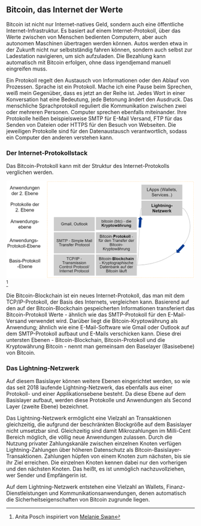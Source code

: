 ## Bitcoin, das Internet der Werte

Bitcoin ist nicht nur Internet-natives Geld, sondern auch eine öffentliche Internet-Infrastruktur. Es basiert auf einem Internet-Protokoll, über das Werte zwischen von Menschen bedienten Computern, aber auch autonomen Maschinen übertragen werden können. Autos werden etwa in der Zukunft nicht nur selbstständig fahren können, sondern auch selbst zur Ladestation navigieren, um sich aufzuladen. Die Bezahlung kann automatisch mit Bitcoin erfolgen, ohne dass irgendjemand manuell eingreifen muss. 

Ein Protokoll regelt den Austausch von Informationen oder den Ablauf von Prozessen. Sprache ist ein Protokoll. Mache ich eine Pause beim Sprechen, weiß mein Gegenüber, dass es jetzt an der Reihe ist. Jedes Wort in einer Konversation hat eine Bedeutung, jede Betonung ändert den Ausdruck. Das menschliche Sprachprotokoll reguliert die Kommunikation zwischen zwei oder mehreren Personen. Computer sprechen ebenfalls miteinander. Ihre Protokolle heißen beispielsweise SMTP für E-Mail Versand, FTP für das Senden von Dateien oder HTTPS für den Besuch von Webseiten. Die jeweiligen Protokolle sind für den Datenaustausch verantwortlich, sodass ein Computer den anderen verstehen kann.

### Der Internet-Protokollstack
Das Bitcoin-Protokoll kann mit der Struktur des Internet-Protokolls verglichen werden. 

![Bitcoin ist Allgemeingut](assets/_Bitcoin-protocol.png) [^23]

Die Bitcoin-Blockchain ist ein neues Internet-Protokoll, das man mit dem TCP/IP-Protokoll, der Basis des Internets, vergleichen kann. Basierend auf den auf der Bitcoin-Blockchain gespeicherten Informationen transferiert das Bitcoin-Protokoll Werte - ähnlich wie das SMTP-Protokoll für den E-Mail-Versand verwendet wird. Darüber liegt die Bitcoin-Kryptowährung als Anwendung; ähnlich wie eine E-Mail-Software wie Gmail oder Outlook auf dem SMTP-Protokoll aufbaut und E-Mails verschicken kann. Diese drei untersten Ebenen - Bitcoin-Blockchain, Bitcoin-Protokoll und die Kryptowährung Bitcoin - nennt man gemeinsam den Baselayer (Basisebene) von Bitcoin.

### Das Lightning-Netzwerk
Auf diesem Basislayer können weitere Ebenen eingerichtet werden, so wie das seit 2018 laufende Lightning-Netzwerk, das ebenfalls aus einer Protokoll- und einer Applikationsebene besteht. Da diese Ebene auf dem Basislayer aufbaut, werden diese Protokolle und Anwendungen als Second Layer (zweite Ebene) bezeichnet. 

Das Lightning-Netzwerk ermöglicht eine Vielzahl an Transaktionen gleichzeitig, die aufgrund der beschränkten Blockgröße auf dem Basislayer nicht umsetzbar sind. Gleichzeitig sind damit Mikrozahlungen im Milli-Cent Bereich möglich, die völlig neue Anwendungen zulassen. Durch die Nutzung privater Zahlungskanäle zwischen einzelnen Knoten verfügen Lightning-Zahlungen über höheren Datenschutz als Bitcoin-Basislayer-Transaktionen. Zahlungen hüpfen von einem Knoten zum nächsten, bis sie ihr Ziel erreichen. Die einzelnen Knoten kennen dabei nur den vorherigen und den nächsten Knoten. Das heißt, es ist unmöglich nachzuvollziehen, wer Sender und Empfängerin ist. 

Auf dem Lightning-Netzwerk entstehen eine Vielzahl an Wallets, Finanz-Dienstleistungen und Kommunikationsanwendungen, denen automatisch die Sicherheitseigenschaften von Bitcoin zugrunde liegen.

[^23]: Anita Posch inspiriert von [Melanie Swan](https://www.slideshare.net/lablogga/bitcoin-and-blockchain-explained-cryptocitizen-smartnetwork-trust)

